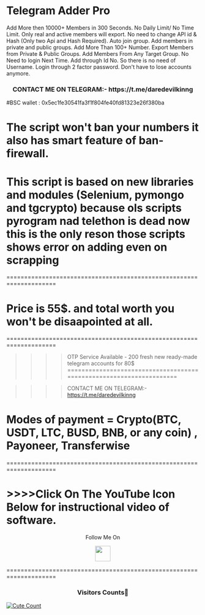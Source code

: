 # Telegram Adder Pro
Add More then 10000+ Members in 300 Seconds. No Daily Limit/ No Time Limit. Only real and active members will export. No need to change API id &amp; Hash (Only two Api and Hash Required). Auto join group. Add members in private and public groups. Add More Than 100+ Number. Export Members from Private &amp; Public Groups. Add Members From Any Target Group. No Need to login Next Time. Add through Id No. So there is no need of Username. Login through 2 factor password. Don't have to lose accounts anymore.

<h3 align="center">CONTACT ME ON TELEGRAM:- https://t.me/daredevilkinng</h3>

#BSC wallet : 0x5ec1fe30541fa3f1f804fe40fd81323e26f380ba

# The script won't ban your numbers it also has smart feature of ban-firewall.
# This script is based on new libraries and modules (Selenium, pymongo and tgcrypto) because ols scripts pyrogram nad telethon is dead now this is the only reson those scripts shows error on adding even on scrapping
====================================================================

# Price is 55$. and total worth you won't be disaapointed at all.
====================================================================

>>>>OTP Service Available - 200 fresh new ready-made telegram accounts for 80$
====================================================================

>>>>CONTACT ME ON TELEGRAM:- https://t.me/daredevilkinng

# Modes of payment = Crypto(BTC, USDT, LTC, BUSD, BNB, or any coin) , Payoneer, Transferwise

====================================================================
# >>>>Click On The YouTube Icon Below for instructional video of software.

<p align="center">
  Follow Me On
</p>
<p align="center">
  <a href="https://youtu.be/PToSTlVUW0M?list=TLPQMDQwMTIwMjFlhYcFLoHJbA">
    <img src="https://www.iconsdb.com/icons/preview/blue/youtube-4-xxl.png" width="40" height="40">
  </a>
</p>

====================================================================

<h3 align="center">Visitors Counts👀</h3>
<a href="https://github.com/daredevilkinng/TeleAdder"><img alt="Cute Count" src="https://count.getloli.com/get/@TeleAdder?theme=rule34" /></a>
